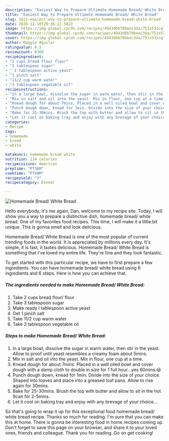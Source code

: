 ```yaml
---
description: "Easiest Way to Prepare Ultimate Homemade Bread/ White Bread"
title: "Easiest Way to Prepare Ultimate Homemade Bread/ White Bread"
slug: 1621-easiest-way-to-prepare-ultimate-homemade-bread-white-bread
date: 2020-12-10T20:36:22.582Z
image: https://img-global.cpcdn.com/recipes/4943d6b70beec3da/751x532cq70/homemade-bread-white-bread-recipe-main-photo.jpg
thumbnail: https://img-global.cpcdn.com/recipes/4943d6b70beec3da/751x532cq70/homemade-bread-white-bread-recipe-main-photo.jpg
cover: https://img-global.cpcdn.com/recipes/4943d6b70beec3da/751x532cq70/homemade-bread-white-bread-recipe-main-photo.jpg
author: Maggie Aguilar
ratingvalue: 4.5
reviewcount: 9368
recipeingredient:
- "2 cups bread flour flour"
- "3 tablespoon sugar"
- " I tablespoon active yeast"
- "1 pinch salt"
- "11/2 cup warm water"
- "3 tablespoon vegetable oil"
recipeinstructions:
- "In a large bowl, dissolve the sugar in warm water, then stir in the yeast. Allow to proof until yeast resembles a creamy foam about 5mins."
- "Mix in salt and oil into the yeast. Mix in flour, one cup at a time."
- "Knead dough for about 7mins. Placed in a well oiled bowl and cover dough with a damp cloth to double in size for 1 full hour...yes 60mins.😃"
- "Punch dough down, knead for 1min. Divide into the size of your choice. Shaped into loaves and place into a greased loaf pans. Allow to rise again for 30mins."
- "Bake for 25-30mins. Brush the top with butter and allow to sit in the hot 9can for 2-5mins."
- "Let it cool on baking tray and enjoy with any brevage of your choice..."
categories:
- Recipe
tags:
- homemade
- bread
- white

katakunci: homemade bread white 
nutrition: 134 calories
recipecuisine: American
preptime: "PT36M"
cooktime: "PT49M"
recipeyield: "3"
recipecategory: Dinner

---
```



![Homemade Bread/ White Bread](https://img-global.cpcdn.com/recipes/4943d6b70beec3da/751x532cq70/homemade-bread-white-bread-recipe-main-photo.jpg)

Hello everybody, it's me again, Dan, welcome to my recipe site. Today, I will show you a way to prepare a distinctive dish, homemade bread/ white bread. One of my favorites food recipes. This time, I will make it a little bit unique. This is gonna smell and look delicious.

Homemade Bread/ White Bread is one of the most popular of current trending foods in the world. It is appreciated by millions every day. It's simple, it is fast, it tastes delicious. Homemade Bread/ White Bread is something that I've loved my entire life. They're fine and they look fantastic.




To get started with this particular recipe, we have to first prepare a few ingredients. You can have homemade bread/ white bread using 6 ingredients and 6 steps. Here is how you can achieve that.

<!--inarticleads1-->

##### The ingredients needed to make Homemade Bread/ White Bread:

1. Take 2 cups bread flour/ flour
1. Take 3 tablespoon sugar
1. Make ready  I tablespoon active yeast
1. Get 1 pinch salt
1. Take 11/2 cup warm water
1. Take 3 tablespoon vegetable oil




<!--inarticleads2-->

##### Steps to make Homemade Bread/ White Bread:

1. In a large bowl, dissolve the sugar in warm water, then stir in the yeast. Allow to proof until yeast resembles a creamy foam about 5mins.
1. Mix in salt and oil into the yeast. Mix in flour, one cup at a time.
1. Knead dough for about 7mins. Placed in a well oiled bowl and cover dough with a damp cloth to double in size for 1 full hour...yes 60mins.😃
1. Punch dough down, knead for 1min. Divide into the size of your choice. Shaped into loaves and place into a greased loaf pans. Allow to rise again for 30mins.
1. Bake for 25-30mins. Brush the top with butter and allow to sit in the hot 9can for 2-5mins.
1. Let it cool on baking tray and enjoy with any brevage of your choice...




So that's going to wrap it up for this exceptional food homemade bread/ white bread recipe. Thanks so much for reading. I'm sure that you can make this at home. There is gonna be interesting food in home recipes coming up. Don't forget to save this page on your browser, and share it to your loved ones, friends and colleague. Thank you for reading. Go on get cooking!
